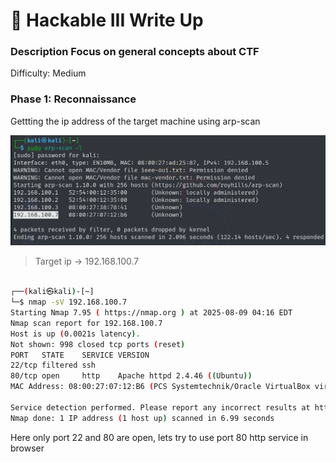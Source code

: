 # 🔐 Hackable III Write Up

### **Description** Focus on general concepts about CTF
Difficulty: Medium

### Phase 1: Reconnaissance
Gettting the ip address of the target machine using arp-scan

![ip address](screenshots/ip.png)

> Target ip -> 192.168.100.7

```bash
                                                                                                               
┌──(kali㉿kali)-[~]
└─$ nmap -sV 192.168.100.7
Starting Nmap 7.95 ( https://nmap.org ) at 2025-08-09 04:16 EDT
Nmap scan report for 192.168.100.7
Host is up (0.0021s latency).
Not shown: 998 closed tcp ports (reset)
PORT   STATE    SERVICE VERSION
22/tcp filtered ssh
80/tcp open     http    Apache httpd 2.4.46 ((Ubuntu))
MAC Address: 08:00:27:07:12:B6 (PCS Systemtechnik/Oracle VirtualBox virtual NIC)

Service detection performed. Please report any incorrect results at https://nmap.org/submit/ .
Nmap done: 1 IP address (1 host up) scanned in 6.99 seconds

```
Here only port 22 and 80 are open, lets try to use port 80 http service in browser

